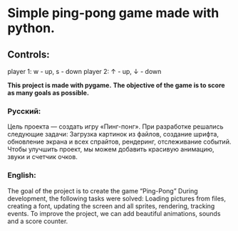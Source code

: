 # Simple ping-pong game made with python.

## Controls:
  player 1:
    w - up, s - down
  player 2:
    ↑ - up, ↓ - down
    
__This project is made with pygame.__
__The objective of the game is to score as many goals as possible.__

### Русский:
Цель проекта — создать игру «Пинг-понг».
При разработке решались следующие задачи:
Загрузка картинок из файлов, создание шрифта, обновление экрана и всех спрайтов, рендеринг, отслеживание событий.
Чтобы улучшить проект, мы можем добавить красивую анимацию, звуки и счетчик очков.

### English:
The goal of the project is to create the game “Ping-Pong”
During development, the following tasks were solved:
Loading pictures from files, creating a font, updating the screen and all sprites, rendering, tracking events.
To improve the project, we can add beautiful animations, sounds and a score counter.

